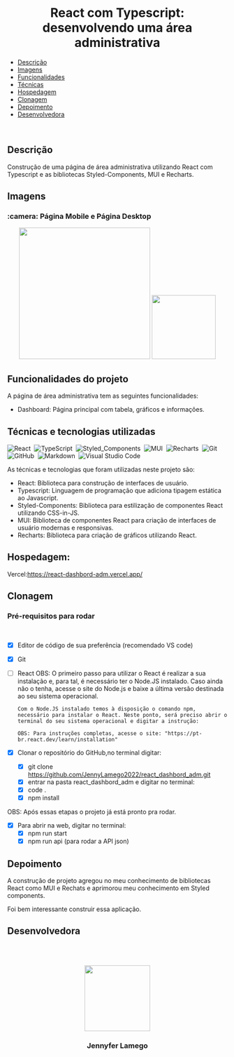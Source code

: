 # <h1 align = "center">React com Typescript: desenvolvendo uma área administrativa</h1>

- [Descrição](#descrição)
- [Imagens](#imagens)
- [Funcionalidades](#funcionalidades-do-projeto)
- [Técnicas](#técnicas-e-tecnologias-utilizadas)
- [Hospedagem](#hospedagem)
- [Clonagem](#clonagem)
- [Depoimento](#depoimento)
- [Desenvolvedora](#desenvolvedora)

 <br>

## Descrição

Construção de uma página de área administrativa utilizando React com Typescript e as bibliotecas Styled-Components, MUI e Recharts.

## Imagens

<h3> :camera: Página Mobile e Página Desktop</h3>

<div align="center">
<img  src = "https://github.com/JennyLamego2022/trakto-platform/assets/97410860/82c99e25-2103-4f9c-abb1-8ccdb3cb6fab" width = "300px"/>

<img  src = "https://github.com/JennyLamego2022/trakto-platform/assets/97410860/287133fa-0dca-43df-8643-cca18e43ac7d" width = "146.6px"/>
</div>

## Funcionalidades do projeto

A página de área administrativa tem as seguintes funcionalidades:

- Dashboard: Página principal com tabela, gráficos e informações.

## Técnicas e tecnologias utilizadas

![React](https://img.shields.io/badge/-React-05122A?style=flat&logo=react)&nbsp;
![TypeScript](https://img.shields.io/badge/-TypeScript-05122A?style=flat&logo=typescript)&nbsp;
![Styled_Components](https://img.shields.io/badge/-Styled_Components-05122A?style=flat&logo=styledComponents)&nbsp;
![MUI](https://img.shields.io/badge/-MUI-05122A?style=flat&logo=mui)&nbsp;
![Recharts](https://img.shields.io/badge/-Recharts-05122A?style=flat&logo=recharts)&nbsp;
![Git](https://img.shields.io/badge/-Git-05122A?style=flat&logo=git)&nbsp;
![GitHub](https://img.shields.io/badge/-GitHub-05122A?style=flat&logo=github)&nbsp;
![Markdown](https://img.shields.io/badge/-Markdown-05122A?style=flat&logo=markdown)&nbsp;
![Visual Studio Code](https://img.shields.io/badge/-Visual%20Studio%20Code-05122A?style=flat&logo=visual-studio-code&logoColor=007ACC)&nbsp;

As técnicas e tecnologias que foram utilizadas neste projeto são:

- React: Biblioteca para construção de interfaces de usuário.
- Typescript: Linguagem de programação que adiciona tipagem estática ao Javascript.
- Styled-Components: Biblioteca para estilização de componentes React utilizando CSS-in-JS.
- MUI: Biblioteca de componentes React para criação de interfaces de usuário modernas e responsivas.
- Recharts: Biblioteca para criação de gráficos utilizando React.

## Hospedagem:

Vercel:https://react-dashbord-adm.vercel.app/

## Clonagem

### Pré-requisitos para rodar <a name="id05"></a>

<br />

- [x] Editor de código de sua preferência (recomendado VS code)
- [x] Git
- [ ] React
      OBS: O primeiro passo para utilizar o React é realizar a sua instalação e, para tal, é necessário ter o Node.JS instalado. Caso ainda não o tenha, acesse o site do Node.js e baixe a última versão destinada ao seu sistema operacional.

      Com o Node.JS instalado temos à disposição o comando npm, necessário para instalar o React. Neste ponto, será preciso abrir o terminal do seu sistema operacional e digitar a instrução:

      OBS: Para instruções completas, acesse o site: "https://pt-br.react.dev/learn/installation"

- [x] Clonar o repositório do GitHub,no terminal digitar:
  - [x] git clone https://github.com/JennyLamego2022/react_dashbord_adm.git
  - [x] entrar na pasta react_dashbord_adm e digitar no terminal:
  - [x] code .
  - [x] npm install

OBS: Após essas etapas o projeto já está pronto pra rodar.

- [x] Para abrir na web, digitar no terminal:
  - [x] npm run start
  - [x] npm run api (para rodar a API json)

## Depoimento

A construção de projeto agregou no meu conhecimento de bibliotecas React como
MUI e Rechats e aprimorou meu conhecimento em Styled components.

Foi bem interessante construir essa aplicação.

## Desenvolvedora

<br><br>

<div align="center">
<img  src = "https://user-images.githubusercontent.com/97410860/212765655-361def29-f259-48d1-af01-36bd93380510.jpg" width = "150px"/>
<h3>Jennyfer Lamego</h3>
</div>
